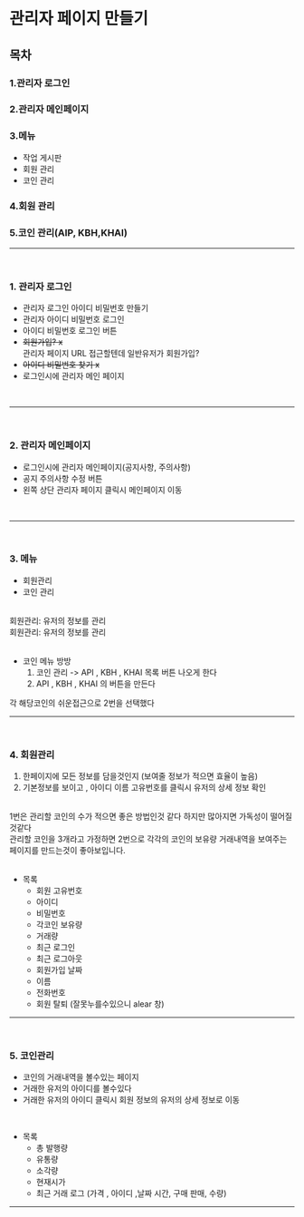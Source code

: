 # 관리자 페이지 만들기

## 목차
### 1.관리자 로그인
### 2.관리자 메인페이지
### 3.메뉴
  - 작업 게시판
  - 회원 관리
  - 코인 관리
### 4.회원 관리
### 5.코인 관리(AIP, KBH,KHAI)
---
<br/>

### 1. 관리자 로그인
 
  - 관리자 로그인 아이디 비밀번호 만들기
  - 관리자 아이디 비밀번호 로그인
  - 아이디 비밀번호 로그인 버튼
  - ~~회원가입? x~~ <br>    관리자 페이지 URL 접근할텐데 일반유저가 회원가입?
  - ~~아이디 비밀번호 찾기 x~~
  - 로그인시에 관리자 메인 페이지
<br/>

---
<br/>

### 2. 관리자 메인페이지
 
  - 로그인시에 관리자 메인페이지(공지사항, 주의사항)
  - 공지 주의사항 수정 버튼
  - 왼쪽 상단 관리자 페이지 클릭시 메인페이지 이동
<br/>

---
<br/>

### 3. 메뉴
 
  - 회원관리
  - 코인 관리
<br/>
  회원관리: 유저의 정보를 관리<br/>
  회원관리: 유저의 정보를 관리<br/>
  <br/>
  
  - 코인 메뉴 방방
      1. 코인 관리 -> API , KBH , KHAI 목록 버튼 나오게 한다
      2.  API , KBH , KHAI 의 버튼을 만든다
  
  각 해당코인의 쉬운접근으로 2번을 선택했다

  
---
<br/>

### 4. 회원관리

  1. 한페이지에 모든 정보를 담을것인지 (보여줄 정보가 적으면 효율이 높음)
  2. 기본정보를 보이고 , 아이디 이름 고유번호를 클릭시 유저의 상세 정보 확인
<br/>
  1번은 관리할 코인의 수가 적으면 좋은 방법인것 같다 하지만 많아지면 가독성이 떨어질것같다<br/>
  관리할 코인을 3개라고 가정하면 2번으로 각각의 코인의 보유량 거래내역을 보여주는 페이지를 만드는것이 좋아보입니다.
<br/>
<br/>

  - 목록
    * 회원 고유번호
    * 아이디
    * 비밀번호
    * 각코인 보유량
    * 거래량
    * 최근 로그인
    * 최근 로그아웃
    * 회원가입 날짜
    * 이름
    * 전화번호
    * 회원 탈퇴 (잘못누를수있으니 alear 창)

  
---
<br/>

### 5. 코인관리

  - 코인의 거래내역을 볼수있는 페이지
  - 거래한 유저의 아이디를 볼수있다
  - 거래한 유저의 아이디 클릭시 회원 정보의 유저의 상세 정보로 이동
  <br/>
  
  - 목록
    * 총 발행량
    * 유통량
    * 소각량
    * 현재시가
    * 최근 거래 로그 (가격 , 아이디 ,날짜 시간, 구매 판매, 수량)
  
  
---
